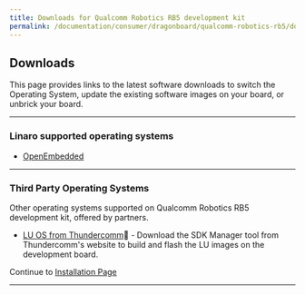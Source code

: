 ```yaml
---
title: Downloads for Qualcomm Robotics RB5 development kit 
permalink: /documentation/consumer/dragonboard/qualcomm-robotics-rb5/downloads/
---
```

## Downloads

This page provides links to the latest software downloads to switch the Operating System, update the existing software images on your board, or unbrick your board.

***

### Linaro supported operating systems

- [OpenEmbedded](open-embedded.md)

***

### Third Party Operating Systems

Other operating systems supported on Qualcomm Robotics RB5 development kit, offered by partners.

- [LU OS from Thundercomm](https://www.thundercomm.com/app_en/product/1590131656070623)   - Download the SDK Manager tool from Thundercomm's website to build and flash the LU images on the development board.

Continue to [Installation Page](../installation/)


***


